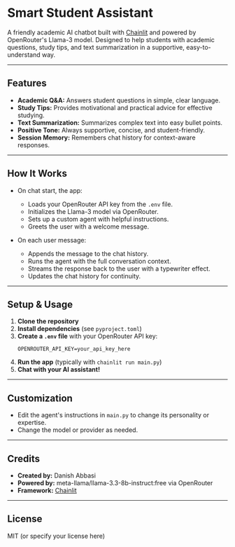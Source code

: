 # Smart Student Assistant

A friendly academic AI chatbot built with [Chainlit](https://www.chainlit.io/) and powered by OpenRouter's Llama-3 model. Designed to help students with academic questions, study tips, and text summarization in a supportive, easy-to-understand way.

---

## Features

- **Academic Q&A:** Answers student questions in simple, clear language.
- **Study Tips:** Provides motivational and practical advice for effective studying.
- **Text Summarization:** Summarizes complex text into easy bullet points.
- **Positive Tone:** Always supportive, concise, and student-friendly.
- **Session Memory:** Remembers chat history for context-aware responses.

---

## How It Works

- On chat start, the app:
  - Loads your OpenRouter API key from the `.env` file.
  - Initializes the Llama-3 model via OpenRouter.
  - Sets up a custom agent with helpful instructions.
  - Greets the user with a welcome message.

- On each user message:
  - Appends the message to the chat history.
  - Runs the agent with the full conversation context.
  - Streams the response back to the user with a typewriter effect.
  - Updates the chat history for continuity.

---

## Setup & Usage

1. **Clone the repository**
2. **Install dependencies** (see `pyproject.toml`)
3. **Create a `.env` file** with your OpenRouter API key:
   ```env
   OPENROUTER_API_KEY=your_api_key_here
   ```
4. **Run the app** (typically with `chainlit run main.py`)
5. **Chat with your AI assistant!**

---

## Customization
- Edit the agent's instructions in `main.py` to change its personality or expertise.
- Change the model or provider as needed.

---

## Credits
- **Created by:** Danish Abbasi
- **Powered by:** meta-llama/llama-3.3-8b-instruct:free via OpenRouter
- **Framework:** [Chainlit](https://www.chainlit.io/)

---

## License
MIT (or specify your license here)
